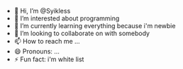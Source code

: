 - 👋 Hi, I’m @Syikless
- 👀 I’m interested about programming
- 🌱 I’m currently learning everything because i'm newbie
- 💞️ I’m looking to collaborate on with somebody
- 📫 How to reach me ...
- 😄 Pronouns: ...
- ⚡ Fun fact: i'm white list
<!---
Syikless/Syikless is a ✨ special ✨ repository because its `README.md` (this file) appears on your GitHub profile.
You can click the Preview link to take a look at your changes.
--->
